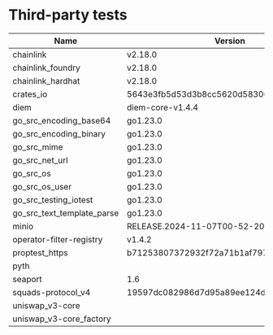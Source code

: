 # Third-party tests

| Name                       | Version                                  | Framework | Full | Linux | macOS | Windows | Partition |
| -------------------------- | ---------------------------------------- | --------- | ---- | ----- | ----- | ------- | --------- |
| chainlink                  | v2.18.0                                  |           |      | X     | X     | X       | 0         |
| chainlink_foundry          | v2.18.0                                  | foundry   | X    | X     | X     | X       | 1         |
| chainlink_hardhat          | v2.18.0                                  | hardhat   |      | X     | X     | X       | 0         |
| crates_io                  | 5643e3fb5d53d3b8cc5620d583068ae17e82b5c3 |           |      | X     | X     | X       | 0         |
| diem                       | diem-core-v1.4.4                         |           |      | X     | X     | X       | 1         |
| go_src_encoding_base64     | go1.23.0                                 | go        | X    | X     | X     | X       | 0         |
| go_src_encoding_binary     | go1.23.0                                 | go        | X    | X     | X     |         | 0         |
| go_src_mime                | go1.23.0                                 | go        | X    | X     | X     |         | 0         |
| go_src_net_url             | go1.23.0                                 | go        | X    | X     | X     | X       | 0         |
| go_src_os                  | go1.23.0                                 | go        | X    | X     | X     |         | 0         |
| go_src_os_user             | go1.23.0                                 | go        | X    | X     |       |         | 1         |
| go_src_testing_iotest      | go1.23.0                                 | go        | X    | X     | X     | X       | 1         |
| go_src_text_template_parse | go1.23.0                                 | go        | X    | X     | X     | X       | 1         |
| minio                      | RELEASE.2024-11-07T00-52-20Z             |           |      | X     | X     | X       | 1         |
| operator-filter-registry   | v1.4.2                                   |           |      | X     | X     | X       | 0         |
| proptest_https             | b71253807372932f72a71b1af7975371a41e7c88 |           | X    | X     | X     | X       | 0         |
| pyth                       |                                          | anchor    |      | X     | X     |         | 0         |
| seaport                    | 1.6                                      | hardhat   |      | X     | X     | X       | 1         |
| squads-protocol_v4         | 19597dc082986d7d95a89ee124dc23625b1b0039 | anchor    | X    | X     | X     |         | 1         |
| uniswap_v3-core            |                                          |           |      | X     | X     | X       | 0         |
| uniswap_v3-core_factory    |                                          |           | X    | X     | X     | X       | 1         |
